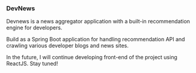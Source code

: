 ### DevNews

Devnews is a news aggregator application with a built-in recommendation engine for developers. 

Build as a Spring Boot application for handling recommendation API and crawling various developer blogs and news sites.

In the future, I will continue developing front-end of the project using ReactJS. Stay tuned!
